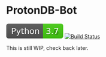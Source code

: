 # ProtonDB-Bot
[![Python Version](templates/python-3.7-brightgreen.svg)](https://docs.python.org/3/index.html)
[![Build Status](https://travis-ci.org/Videonauth/ProtonDB-Bot.svg?branch=0.0.17)](https://travis-ci.org/Videonauth/ProtonDB-Bot)    

This is still WIP, check back later.
